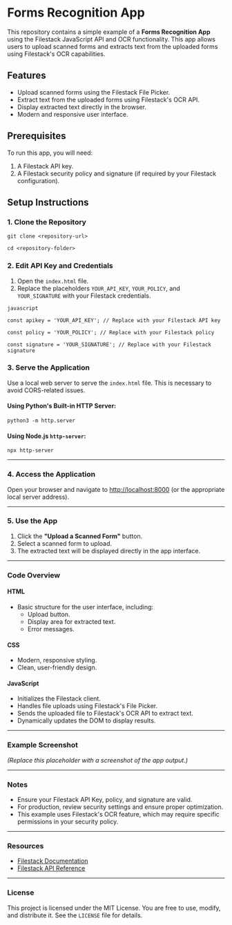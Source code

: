 # Forms Recognition App

This repository contains a simple example of a **Forms Recognition App** using the Filestack JavaScript API and OCR functionality. This app allows users to upload scanned forms and extracts text from the uploaded forms using Filestack's OCR capabilities.

## Features

- Upload scanned forms using the Filestack File Picker.
- Extract text from the uploaded forms using Filestack's OCR API.
- Display extracted text directly in the browser.
- Modern and responsive user interface.

## Prerequisites

To run this app, you will need:

1. A Filestack API key.
2. A Filestack security policy and signature (if required by your Filestack configuration).

## Setup Instructions

### 1. Clone the Repository

`git clone <repository-url>`

`cd <repository-folder>`

### 2. Edit API Key and Credentials

1. Open the `index.html` file.
2. Replace the placeholders `YOUR_API_KEY`, `YOUR_POLICY`, and `YOUR_SIGNATURE` with your Filestack credentials.

`javascript`

`const apikey = 'YOUR_API_KEY'; // Replace with your Filestack API key`

`const policy = 'YOUR_POLICY'; // Replace with your Filestack policy`

`const signature = 'YOUR_SIGNATURE'; // Replace with your Filestack signature`

### 3. Serve the Application

Use a local web server to serve the `index.html` file. This is necessary to avoid CORS-related issues.

#### Using Python's Built-in HTTP Server:

`python3 -m http.server`

#### Using Node.js `http-server`:

`npx http-server`

---

### 4. Access the Application

Open your browser and navigate to [http://localhost:8000](http://localhost:8000) (or the appropriate local server address).

---

### 5. Use the App

1. Click the **"Upload a Scanned Form"** button.
2. Select a scanned form to upload.
3. The extracted text will be displayed directly in the app interface.

---

### Code Overview

#### **HTML**
- Basic structure for the user interface, including:
  - Upload button.
  - Display area for extracted text.
  - Error messages.

#### **CSS**
- Modern, responsive styling.
- Clean, user-friendly design.

#### **JavaScript**
- Initializes the Filestack client.
- Handles file uploads using Filestack's File Picker.
- Sends the uploaded file to Filestack's OCR API to extract text.
- Dynamically updates the DOM to display results.

---

### Example Screenshot

*(Replace this placeholder with a screenshot of the app output.)*

---

### Notes

- Ensure your Filestack API Key, policy, and signature are valid.
- For production, review security settings and ensure proper optimization.
- This example uses Filestack's OCR feature, which may require specific permissions in your security policy.

---

### Resources

- [Filestack Documentation](https://www.filestack.com/docs/)
- [Filestack API Reference](https://www.filestack.com/docs/api/)

---

### License

This project is licensed under the MIT License. You are free to use, modify, and distribute it. See the `LICENSE` file for details.

